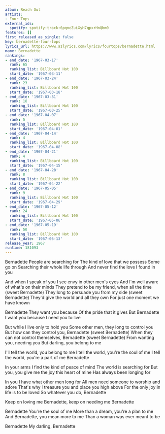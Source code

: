 ```yaml
---
album: Reach Out
artists:
- Four Tops
external_ids:
  spotify: spotify:track:6pqncZuiXyH7qpxrHnQbm0
features: []
first_released_as_single: false
key: bernadette-four-tops
lyrics_url: https://www.azlyrics.com/lyrics/fourtops/bernadette.html
name: Bernadette
rankings:
- end_date: '1967-03-17'
  rank: 65
  ranking_list: Billboard Hot 100
  start_date: '1967-03-11'
- end_date: '1967-03-24'
  rank: 23
  ranking_list: Billboard Hot 100
  start_date: '1967-03-18'
- end_date: '1967-03-31'
  rank: 18
  ranking_list: Billboard Hot 100
  start_date: '1967-03-25'
- end_date: '1967-04-07'
  rank: 5
  ranking_list: Billboard Hot 100
  start_date: '1967-04-01'
- end_date: '1967-04-14'
  rank: 4
  ranking_list: Billboard Hot 100
  start_date: '1967-04-08'
- end_date: '1967-04-21'
  rank: 4
  ranking_list: Billboard Hot 100
  start_date: '1967-04-15'
- end_date: '1967-04-28'
  rank: 8
  ranking_list: Billboard Hot 100
  start_date: '1967-04-22'
- end_date: '1967-05-05'
  rank: 9
  ranking_list: Billboard Hot 100
  start_date: '1967-04-29'
- end_date: '1967-05-12'
  rank: 24
  ranking_list: Billboard Hot 100
  start_date: '1967-05-06'
- end_date: '1967-05-19'
  rank: 50
  ranking_list: Billboard Hot 100
  start_date: '1967-05-13'
release_year: 1967
runtime: 181093
---
```

Bernadette
People are searching for
The kind of love that we possess
Some go on
Searching their whole life through
And never find the love I found in you

And when I speak of you
I see envy in other men's eyes
And I'm well aware of what's on their minds
They pretend to be my friend, when all the time (sweet Bernadette)
They long to persuade you from my side (sweet Bernadette)
They'd give the world and all they own
For just one moment we have known

Bernadette
They want you because
Of the pride that it gives
But Bernadette
I want you because
I need you to live

But while I live only to hold you
Some other men, they long to control you
But how can they control you, Bernadette (sweet Bernadette)
When they can not control themselves, Bernadette (sweet Bernadette)
From wanting you, needing you
But darling, you belong to me

I'll tell the world, you belong to me
I tell the world, you're the soul of me
I tell the world, you're a part of me
Bernadette

In your arms I find the kind of peace of mind
The world is searching for
But you, you give me the joy this heart of mine
Has always been longing for

In you I have what other men long for
All men need someone to worship and adore
That's why I treasure you and place you high above
For the only joy in life is to be loved
So whatever you do, Bernadette

Keep on loving me
Bernadette, keep on needing me
Bernadette

Bernadette
You're the soul of me
More than a dream, you're a plan to me
And Bernadette, you mean more to me
Than a woman was ever meant to be

Bernadette
My darling, Bernadette
